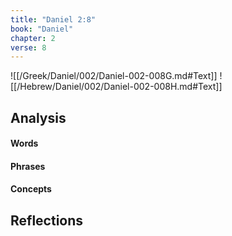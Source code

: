 ```yaml
---
title: "Daniel 2:8"
book: "Daniel"
chapter: 2
verse: 8
---
```

![[/Greek/Daniel/002/Daniel-002-008G.md#Text]]
![[/Hebrew/Daniel/002/Daniel-002-008H.md#Text]]

## Analysis

#### Words

#### Phrases

#### Concepts

## Reflections
